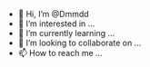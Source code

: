 - 👋 Hi, I’m @Dmmdd
- 👀 I’m interested in ...
- 🌱 I’m currently learning ...
- 💞️ I’m looking to collaborate on ...
- 📫 How to reach me ...

<!---
Dmmdd/Dmmdd is a ✨ special ✨ repository because its `README.md` (this file) appears on your GitHub profile.
You can click the Preview link to take a look at your changes.
--->
